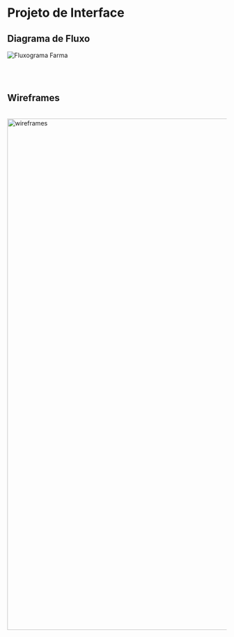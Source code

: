 
# Projeto de Interface

## Diagrama de Fluxo

![Fluxograma Farma](https://github.com/shigerysasaki/pmv-ads-2024-1-e3-proj-mov-t2-farmaonline/assets/126729120/38a8fc09-45d0-42b6-937e-537cbb50eb6a)

<br>
<br>

## Wireframes

<br>

<img width="1174" alt="wireframes" src="https://github.com/ICEI-PUC-Minas-PMV-ADS/pmv-ads-2024-1-e3-proj-mov-t2-farmaonline/assets/89418479/18654f5a-d796-4c29-a9b2-90695d1d25e8">
